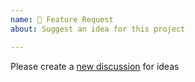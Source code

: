 ```yaml
---
name: 🚀 Feature Request
about: Suggest an idea for this project

---
```


Please create a [new discussion](https://github.com/tegonal/workflow-helper/discussions/new) for ideas